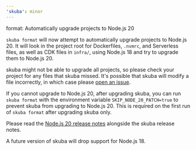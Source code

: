 ```yaml
---
'skuba': minor
---
```


format: Automatically upgrade projects to Node.js 20

`skuba format` will now attempt to automatically upgrade projects to Node.js 20.
It will look in the project root for Dockerfiles, `.nvmrc`, and Serverless files,
as well as CDK files in `infra/`, using Node.js 18 and try to upgrade them to Node.js 20.

skuba might not be able to upgrade all projects, so please check your project for any files that skuba missed. It's
possible that skuba will modify a file incorrectly, in which case please
[open an issue](https://github.com/seek-oss/skuba/issues/new).

If you cannot upgrade to Node.js 20, after upgrading skuba, you can run `skuba format` with the environment variable
`SKIP_NODE_20_PATCH=true` to prevent skuba from upgrading to Node.js 20.
This is required on the first run of `skuba format` after upgrading skuba only.

Please read the [Node.js 20 release notes](https://nodejs.org/en/blog/announcements/v20-release-announce) alongside the
skuba release notes.

A future version of skuba will drop support for Node.js 18.

